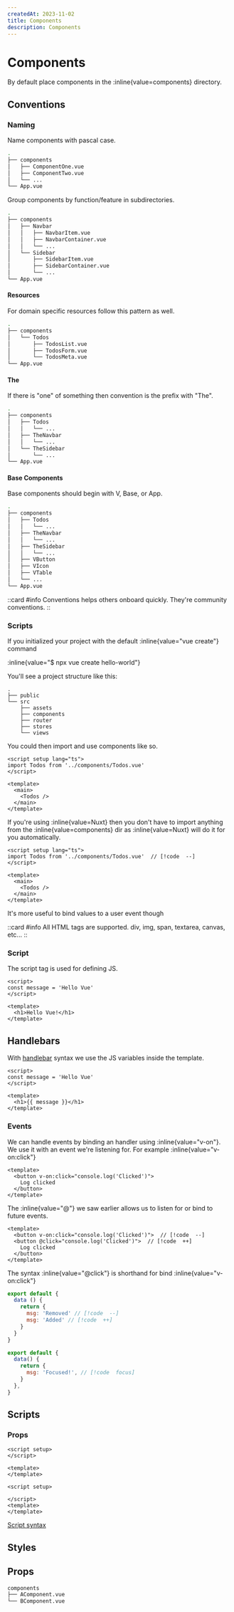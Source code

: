 ```yaml
---
createdAt: 2023-11-02
title: Components
description: Components
---
```

# Components

By default place components in the :inline{value=components} directory.

## Conventions

### Naming

Name components with pascal case.

```sh [root]
.
├── components
│   ├── ComponentOne.vue
│   ├── ComponentTwo.vue
│   └── ...
└── App.vue
```

Group components by function/feature in subdirectories.

```sh [root]
.
├── components
│   ├── Navbar
│   │   ├── NavbarItem.vue
│   │   ├── NavbarContainer.vue
│   │   └── ...
│   └── Sidebar
│       ├── SidebarItem.vue
│       ├── SidebarContainer.vue
│       └── ...
└── App.vue
```

#### Resources

For domain specific resources follow this pattern as well.

```sh
.
├── components
│   └── Todos
│       ├── TodosList.vue
│       ├── TodosForm.vue
│       └── TodosMeta.vue
└── App.vue
```

#### The

If there is "one" of something then convention is the prefix with "The".

```sh [root]
.
├── components
│   ├── Todos
│   │   └── ...
│   ├── TheNavbar
│   │   └── ...
│   └── TheSidebar
│       └── ...
└── App.vue
```

#### Base Components

Base components should begin with V, Base, or App.

```sh [root]
.
├── components
│   ├── Todos
│   │   └── ...
│   ├── TheNavbar
│   │   └── ...
│   ├── TheSidebar
│   │   └── ...
│   ├── VButton
│   ├── VIcon
│   ├── VTable
│   └── ...
└── App.vue
```

::card
#info
Conventions helps others onboard quickly. 
They're community conventions.
::


### Scripts

If you initialized your project with the default :inline{value="vue create"} command

:inline{value="$ npx vue create hello-world"}

You'll see a project structure like this:

```vue [./component.vue]
.
├── public
└── src
    ├── assets
    ├── components
    ├── router
    ├── stores
    └── views
```

You could then import and use components like so.

```vue [./views/HomeView.vue] {2,7}
<script setup lang="ts">
import Todos from '../components/Todos.vue'
</script>

<template>
  <main>
    <Todos />
  </main>
</template>
```

If you're using :inline{value=Nuxt} then you don't have to import anything from the :inline{value=components} dir as :inline{value=Nuxt} will do it for you automatically.

```vue [./views/HomeView.vue] {2}
<script setup lang="ts">
import Todos from '../components/Todos.vue'  // [!code  --]
</script>

<template>
  <main>
    <Todos />
  </main>
</template>
```

It's more useful to bind values to a user event though

::card
#info
All HTML tags are supported. div, img, span, textarea, canvas, etc...
::

### Script

The script tag is used for defining JS.

```vue [./component.vue] {2}
<script>
const message = 'Hello Vue'
</script>

<template>
  <h1>Hello Vue!</h1>
</template>
```

## Handlebars

With [handlebar](https://handlebarsjs.com/guide/) syntax we use the JS variables inside the template.

```vue [./component.vue] {6}
<script>
const message = 'Hello Vue'
</script>

<template>
  <h1>{{ message }}</h1>
</template>
```





### Events

We can handle events by binding an handler using :inline{value="v-on"}. We use it with an event we're
listening for. For example :inline{value="v-on:click"}

```vue
<template>
  <button v-on:click="console.log('Clicked')">
    Log clicked
  </button>
</template>
```

The :inline{value="@"} we saw earlier allows us to listen for or bind to future events.

```vue
<template>
  <button v-on:click="console.log('Clicked')">  // [!code  --]
  <button @click="console.log('Clicked')">  // [!code  ++]
    Log clicked
  </button>
</template>
```

The syntax :inline{value="@click"} is shorthand for bind :inline{value="v-on:click"}

```js [diff.js]
export default {
  data () {
    return {
      msg: 'Removed' // [!code  --]
      msg: 'Added' // [!code  ++]
    }
  }
}
```

```js [focus.js]
export default {
  data() {
    return {
      msg: 'Focused!', // [!code  focus]
    }
  },
}
```

## Scripts


### Props

```vue [./component.vue] {}
<script setup>
</script>

<template>
</template>
```

```vue [./component.vue] {}
<script setup>

</script>
<template>
</template>
```



[Script syntax](https://vuejs.org/api/sfc-script-setup.html)

## Styles

## Props

```bash
components
├── AComponent.vue
└── BComponent.vue
```



<!-- ### Lifecycle
### Composition
### Options -->